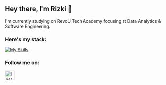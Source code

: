 ## Hey there, I'm Rizki 👋

I'm currently studying on RevoU Tech Academy focusing at Data Analytics & Software Engineering.



### Here's my stack:
[![My Skills](https://skillicons.dev/icons?i=notion,mysql,html,css,js,github&theme=dark)](https://skillicons.dev)



### Follow me on:
<a href="https://instagram.com/rizkihidayatulfadlii">
  <img src="https://instagram.com/" alt="Instagram" width="30" height="30">
</a>
